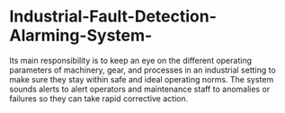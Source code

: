 # Industrial-Fault-Detection-Alarming-System-
Its main responsibility is to keep an eye on the different operating parameters of machinery, gear, and processes in an industrial setting to make sure they stay within safe and ideal operating norms. The system sounds alerts to alert operators and maintenance staff to anomalies or failures so they can take rapid corrective action.
